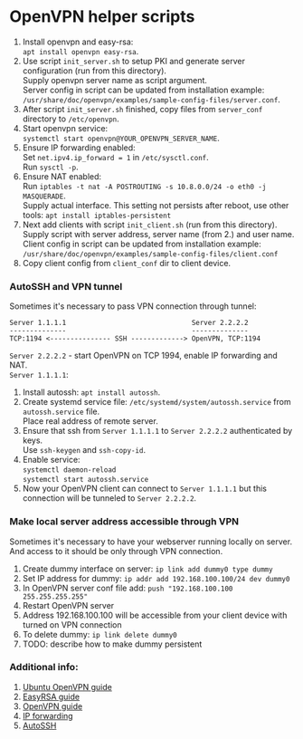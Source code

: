 # OpenVPN helper scripts

1. Install openvpn and easy-rsa:\
`apt install openvpn easy-rsa`.
2. Use script `init_server.sh` to setup PKI and generate server configuration (run from this directory).\
Supply openvpn server name as script argument.\
Server config in script can be updated from installation example:\
`/usr/share/doc/openvpn/examples/sample-config-files/server.conf`.
4. After script `init_server.sh` finished, copy files from `server_conf` directory to `/etc/openvpn`.
5. Start openvpn service:\
`systemctl start openvpn@YOUR_OPENVPN_SERVER_NAME`.
6. Ensure IP forwarding enabled:\
Set `net.ipv4.ip_forward = 1` in `/etc/sysctl.conf`.\
Run `sysctl -p`.
7. Ensure NAT enabled:\
Run `iptables -t nat -A POSTROUTING -s 10.8.0.0/24 -o eth0 -j MASQUERADE`.\
Supply actual interface. This setting not persists after reboot, use other tools:
`apt install iptables-persistent`
9. Next add clients with script `init_client.sh` (run from this directory).\
Supply script with server address, server name (from 2.) and user name.\
Client config in script can be updated from installation example:\
`/usr/share/doc/openvpn/examples/sample-config-files/client.conf`
10. Copy client config from `client_conf` dir to client device.

### AutoSSH and VPN tunnel

Sometimes it's necessary to pass VPN connection through tunnel:

```
Server 1.1.1.1                               Server 2.2.2.2
--------------                               --------------
TCP:1194 <--------------- SSH -------------> OpenVPN, TCP:1194
```

`Server 2.2.2.2` - start OpenVPN on TCP 1994, enable IP forwarding and NAT.\
`Server 1.1.1.1`:
1. Install autossh: `apt install autossh`.
2. Create systemd service file: `/etc/systemd/system/autossh.service` from `autossh.service` file.\
Place real address of remote server.
3. Ensure that ssh from `Server 1.1.1.1` to `Server 2.2.2.2` authenticated by keys.\
Use `ssh-keygen` and `ssh-copy-id`.
5. Enable service:\
`systemctl daemon-reload`\
`systemctl start autossh.service`
6. Now your OpenVPN client can connect to `Server 1.1.1.1` but this connection will be tunneled to `Server 2.2.2.2`.

### Make local server address accessible through VPN

Sometimes it's necessary to have your webserver running locally on server. And access to it should be only through VPN connection.

1. Create dummy interface on server: `ip link add dummy0 type dummy`
2. Set IP address for dummy: `ip addr add 192.168.100.100/24 dev dummy0`
3. In OpenVPN server conf file add: `push "192.168.100.100 255.255.255.255"`
4. Restart OpenVPN server
5. Address 192.168.100.100 will be accessible from your client device with turned on VPN connection
6. To delete dummy: `ip link delete dummy0`
7. TODO: describe how to make dummy persistent

### Additional info:
1. [Ubuntu OpenVPN guide](https://ubuntu.com/server/docs/how-to-install-and-use-openvpn)
2. [EasyRSA guide](https://community.openvpn.net/openvpn/wiki/EasyRSA3-OpenVPN-Howto)
3. [OpenVPN guide](https://openvpn.net/community-resources/how-to/)
4. [IP forwarding](https://linuxconfig.org/how-to-turn-on-off-ip-forwarding-in-linux)
5. [AutoSSH](https://amorev.ru/autossh/)
